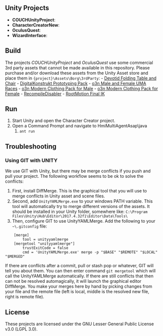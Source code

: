 ## Unity Projects
* **COUCHUnityProject**:
* **CharacterCreatorNew**:
* **OculusQuest**:
* **WizardInterface**:

## Build
The projects *COUCHUnityProject* and *OculusQuest* use some commercial 3rd party assets that cannot be made available in this repository. Please purchase and/or download these assets from the Unity Asset store and place them in  `{project}\Assets\Borg\3rdParty`:
    - [Devotid Folding Table and Chair](https://assetstore.unity.com/packages/3d/props/furniture/folding-table-and-chair-pbr-111726)
    - [DigitalKonstrukt Prototyping Pack](https://assetstore.unity.com/packages/3d/prototyping-pack-free-94277)
    - [o3n Male and Female UMA Races](https://assetstore.unity.com/packages/3d/characters/humanoids/o3n-male-and-female-uma-races-102187)
    - [o3n Modern Clothing Pack for Male](https://assetstore.unity.com/packages/3d/characters/modern-clothing-pack-for-o3n-male-120544)
    - [o3n Modern Clothing Pack for Female](https://assetstore.unity.com/packages/3d/characters/modern-clothing-pack-for-o3n-female-116669)
    - [RecompileDisabler](https://github.com/appetizermonster/Unity3D-RecompileDisabler/tree/master/Assets/RecompileDisabler)
    - [RootMotion Final IK](https://assetstore.unity.com/packages/tools/animation/final-ik-14290)

## Run
1. Start Unity and open the Character Creator project.
2. Open a Command Prompt and navigate to HmiMultiAgentAsap\java
    1. `ant run`

## Troubleshooting

### Using GIT with UNITY
We use GIT with Unity, but there may be merge conflicts if you push and pull your project. The following workflow seems to be ok to solve the conflicts:
1. First, install DiffMerge. This is the graphical tool that you will use to merge conflicts in Unity asset and scene files.
2. Second, add `UnityYAMLMerge.exe` to your windows PATH variable. This tool will automatically try to merge different versions of the assets. It should be installed in your Unity folder, somewhere like: `C:\Program Files\Unity\Hub\Editor\2017.4.32f1\Editor\Data\Tools\`
3. Then, configure GIT to use UnityYAMLMerge. Add the following to your `~\.gitconfig` file: 
```
	[merge]
		tool = unityyamlmerge
	[mergetool "unityyamlmerge"]
		trustExitCode = false
		cmd = 'UnityYAMLMerge.exe' merge -p "$BASE" "$REMOTE" "$LOCAL" "$MERGED"
```
If there are conflicts after a commit, pull or stash pop or whatever, GIT will tell you about them. 
You can then enter command `git mergetool` which will call the UnityYAMLMerge automatically. If there are still conflicts that then can not be resolved automagically, it will launch the graphical editor DiffMerge. You make your merges here by hand by picking changes from your file and the remote file (left is local, middle is the resolved new file, right is remote file).

## License
These projects are licensed under the GNU Lesser General Public License v3.0 (LGPL 3.0).
